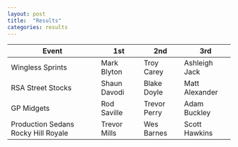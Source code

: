 ```yaml
---
layout: post
title:  "Results"
categories: results
---
```


| Event         | 1st           | 2nd   | 3rd     |
| ------------- |-------------  | ----- | ------- |
| Wingless Sprints | Mark Blyton | Troy Carey | Ashleigh Jack |
| RSA Street Stocks | Shaun Davodi | Blake Doyle | Matt Alexander |
| GP Midgets | Rod Saville | Trevor Perry | Adam Buckley |
| Production Sedans Rocky Hill Royale | Trevor Mills | Wes Barnes | Scott Hawkins |
